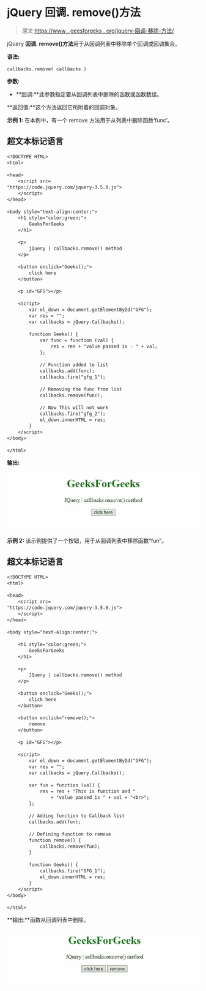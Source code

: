 # jQuery 回调. remove()方法

> 原文:[https://www . geesforgeks . org/jquery-回调-移除-方法/](https://www.geeksforgeeks.org/jquery-callbacks-remove-method/)

jQuery **回调. remove()方法**用于从回调列表中移除单个回调或回调集合。

**语法:**

```
callbacks.remove( callbacks )
```

**参数:**

*   **回调:**此参数指定要从回调列表中删除的函数或函数数组。

**返回值:**这个方法返回它所附着的回调对象。

**示例 1:** 在本例中，有一个 remove 方法用于从列表中删除函数‘func’。

## 超文本标记语言

```
<!DOCTYPE HTML>
<html>

<head>
    <script src=
"https://code.jquery.com/jquery-3.5.0.js">
    </script>
</head>

<body style="text-align:center;">
    <h1 style="color:green;">
        GeeksForGeeks
    </h1>

    <p>
        jQuery | callbacks.remove() method
    </p>

    <button onclick="Geeks();">
        click here
    </button>

    <p id="GFG"></p>

    <script>
        var el_down = document.getElementById("GFG");
        var res = "";
        var callbacks = jQuery.Callbacks();

        function Geeks() {
            var func = function (val) {
                res = res + "value passed is - " + val;
            };

            // Function added to list
            callbacks.add(func);
            callbacks.fire("gfg_1");

            // Removing the func from list
            callbacks.remove(func);

            // Now This will not work
            callbacks.fire("gfg_2");
            el_down.innerHTML = res;
        } 
    </script>
</body>

</html>
```

**输出:**

![](img/0b52a289d88137cd280ae87118ed703d.png)

**示例 2:** 该示例提供了一个按钮，用于从回调列表中移除函数“fun”。

## 超文本标记语言

```
<!DOCTYPE HTML>
<html>

<head>
    <script src=
"https://code.jquery.com/jquery-3.5.0.js">
    </script>
</head>

<body style="text-align:center;">

    <h1 style="color:green;">
        GeeksForGeeks
    </h1>

    <p>
        JQuery | callbacks.remove() method
    </p>

    <button onclick="Geeks();">
        click here
    </button>

    <button onclick="remove();">
        remove
    </button>

    <p id="GFG"></p>

    <script>
        var el_down = document.getElementById("GFG");
        var res = "";
        var callbacks = jQuery.Callbacks();

        var fun = function (val) {
            res = res + "This is function and "
                + "value passed is " + val + "<br>";
        };

        // Adding function to Callback list
        callbacks.add(fun);

        // Defining function to remove
        function remove() {
            callbacks.remove(fun);
        }

        function Geeks() {
            callbacks.fire("GFG_1");
            el_down.innerHTML = res;
        } 
    </script>
</body>

</html>
```

**输出:**函数从回调列表中删除。

![](img/b5bb2b2dbb109103988721952440ee9d.png)